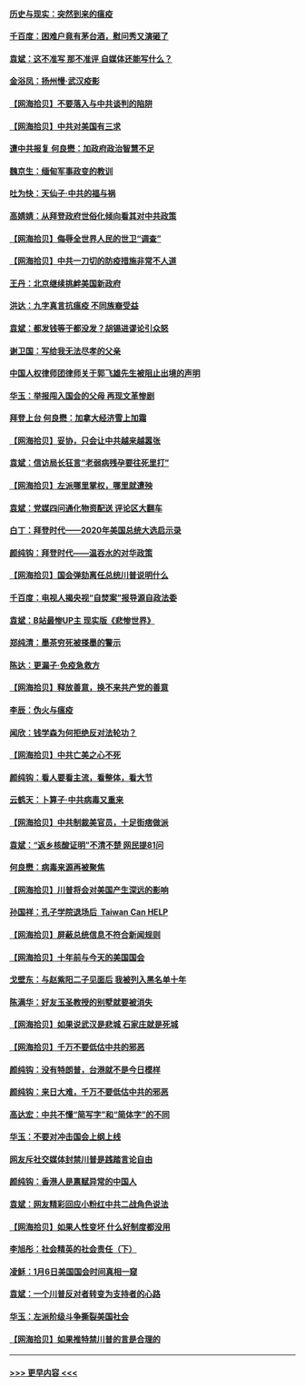 #### [历史与现实：突然到来的瘟疫](../pages/nsc993/n12738507.md?t=02081051) 
#### [千百度：困难户竟有茅台酒，慰问秀又演砸了](../pages/nsc993/n12738362.md?t=02081051) 
#### [袁斌：这不准写 那不准评 自媒体还能写什么？](../pages/nsc993/n12737833.md?t=02081051) 
#### [金浴凤：扬州慢‧武汉疫影](../pages/nsc993/n12737248.md?t=02081051) 
#### [【网海拾贝】不要落入与中共谈判的陷阱](../pages/nsc993/n12735229.md?t=02081051) 
#### [【网海拾贝】中共对美国有三求](../pages/nsc993/n12735197.md?t=02081051) 
#### [遭中共报复 何良懋：加政府政治智慧不足](../pages/nsc993/n12734323.md?t=02081051) 
#### [魏京生：缅甸军事政变的教训](../pages/nsc993/n12732470.md?t=02081051) 
#### [吐为快：天仙子·中共的福与祸](../pages/nsc993/n12732165.md?t=02081051) 
#### [高婧婧：从拜登政府世俗化倾向看其对中共政策](../pages/nsc993/n12730028.md?t=02081051) 
#### [【网海拾贝】侮辱全世界人民的世卫“调查”](../pages/nsc993/n12727884.md?t=02081051) 
#### [【网海拾贝】中共一刀切的防疫措施非常不人道](../pages/nsc993/n12724879.md?t=02081051) 
#### [王丹：北京继续挑衅美国新政府](../pages/nsc993/n12722456.md?t=02081051) 
#### [洪达：九字真言抗瘟疫 不同族裔受益](../pages/nsc993/n12722448.md?t=02081051) 
#### [袁斌：都发钱等于都没发？胡锡进谬论引众怒](../pages/nsc993/n12722393.md?t=02081051) 
#### [谢卫国：写给我无法尽孝的父亲](../pages/nsc993/n12720325.md?t=02081051) 
#### [中国人权律师团律师关于郭飞雄先生被阻止出境的声明](../pages/nsc993/n12720203.md?t=02081051) 
#### [华玉：举报闯入国会的父母 再现文革惨剧](../pages/nsc993/n12719070.md?t=02081051) 
#### [拜登上台 何良懋：加拿大经济雪上加霜](../pages/nsc993/n12718943.md?t=02081051) 
#### [【网海拾贝】妥协，只会让中共越来越嚣张](../pages/nsc993/n12717392.md?t=02081051) 
#### [袁斌：信访局长狂言“老弱病残孕要往死里打”](../pages/nsc993/n12717343.md?t=02081051) 
#### [【网海拾贝】左派哪里掌权，哪里就遭殃](../pages/nsc993/n12715009.md?t=02081051) 
#### [袁斌：党媒四问通化物资配送 评论区大翻车](../pages/nsc993/n12714950.md?t=02081051) 
#### [白丁：拜登时代——2020年美国总统大选启示录](../pages/nsc993/n12714920.md?t=02081051) 
#### [颜纯钩：拜登时代——温吞水的对华政策](../pages/nsc993/n12713245.md?t=02081051) 
#### [【网海拾贝】国会弹劾离任总统川普说明什么](../pages/nsc993/n12712816.md?t=02081051) 
#### [千百度：电视人揭央视“自焚案”报导源自政法委](../pages/nsc993/n12709760.md?t=02081051) 
#### [袁斌：B站最惨UP主 现实版《悲惨世界》](../pages/nsc993/n12709686.md?t=02081051) 
#### [郑纯清：墨茶穷死被搽墨的警示](../pages/nsc993/n12709262.md?t=02081051) 
#### [陈达：更漏子·免疫急救方](../pages/nsc993/n12709244.md?t=02081051) 
#### [【网海拾贝】释放善意，换不来共产党的善意](../pages/nsc993/n12708361.md?t=02081051) 
#### [李辰：伪火与瘟疫](../pages/nsc993/n12707981.md?t=02081051) 
#### [闻欣：钱学森为何拒绝反对法轮功？](../pages/nsc993/n12707407.md?t=02081051) 
#### [【网海拾贝】中共亡美之心不死](../pages/nsc993/n12707621.md?t=02081051) 
#### [颜纯钩：看人要看主流，看整体，看大节](../pages/nsc993/n12707536.md?t=02081051) 
#### [云鹤天：卜算子‧中共病毒又重来](../pages/nsc993/n12707408.md?t=02081051) 
#### [【网海拾贝】中共制裁美官员，十足街痞做派](../pages/nsc993/n12705115.md?t=02081051) 
#### [袁斌：“返乡核酸证明”不清不楚 网民提81问](../pages/nsc993/n12704982.md?t=02081051) 
#### [何良懋：病毒来源再被聚焦](../pages/nsc993/n12704944.md?t=02081051) 
#### [【网海拾贝】川普将会对美国产生深远的影响](../pages/nsc993/n12703045.md?t=02081051) 
#### [孙国祥：孔子学院退场后  Taiwan Can HELP](../pages/nsc993/n12702430.md?t=02081051) 
#### [【网海拾贝】屏蔽总统信息不符合新闻规则](../pages/nsc993/n12699998.md?t=02081051) 
#### [【网海拾贝】十年前与今天的美国国会](../pages/nsc993/n12696993.md?t=02081051) 
#### [戈壁东：与赵紫阳二子见面后 我被列入黑名单十年](../pages/nsc993/n12696215.md?t=02081051) 
#### [陈满华：好友玉圣教授的别墅就要被消失](../pages/nsc993/n12695411.md?t=02081051) 
#### [【网海拾贝】如果说武汉是悲城 石家庄就是死城](../pages/nsc993/n12694589.md?t=02081051) 
#### [【网海拾贝】千万不要低估中共的邪恶](../pages/nsc993/n12692771.md?t=02081051) 
#### [颜纯钩：没有特朗普，台港就不是今日模样](../pages/nsc993/n12692678.md?t=02081051) 
#### [颜纯钩：来日大难，千万不要低估中共的邪恶](../pages/nsc993/n12692080.md?t=02081051) 
#### [高达宏：中共不懂“简写字”和“简体字”的不同](../pages/nsc993/n12692068.md?t=02081051) 
#### [华玉：不要对冲击国会上纲上线](../pages/nsc993/n12689948.md?t=02081051) 
#### [网友斥社交媒体封禁川普是践踏言论自由](../pages/nsc993/n12687482.md?t=02081051) 
#### [颜纯钩：香港人是禀赋异常的中国人](../pages/nsc993/n12685142.md?t=02081051) 
#### [袁斌：网友精彩回应小粉红中共二战角色说法](../pages/nsc993/n12684994.md?t=02081051) 
#### [【网海拾贝】如果人性变坏 什么好制度都没用](../pages/nsc993/n12683000.md?t=02081051) 
#### [李旭彤：社会精英的社会责任（下）](../pages/nsc993/n12680604.md?t=02081051) 
#### [凌稣：1月6日美国国会时间真相一窥](../pages/nsc993/n12682780.md?t=02081051) 
#### [袁斌：一个川普反对者转变为支持者的心路](../pages/nsc993/n12682700.md?t=02081051) 
#### [华玉：左派阶级斗争撕裂美国社会](../pages/nsc993/n12681226.md?t=02081051) 
#### [【网海拾贝】如果推特禁川普的言是合理的](../pages/nsc993/n12681232.md?t=02081051) 

----
#### [ >>> 更早内容 <<< ](../indexes/nsc993-earlier.md)
